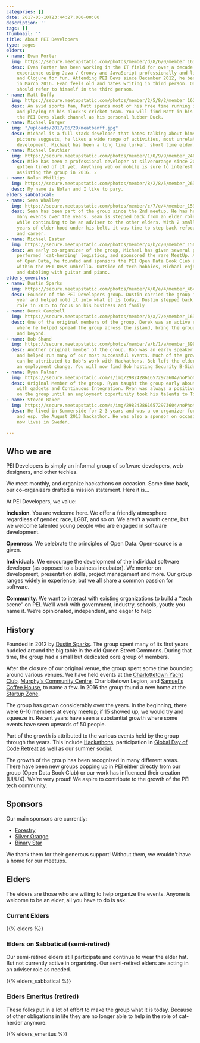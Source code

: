 ```yaml
---
categories: []
date: 2017-05-10T23:44:27.000+00:00
description: ''
tags: []
thumbnail: ''
title: About PEI Developers
type: pages
elders:
- name: Evan Porter
  img: https://secure.meetupstatic.com/photos/member/d/8/6/0/member_163435392.jpeg
  desc: Evan Porter has been working in the IT field for over a decade. He has extensive
    experience using Java / Groovy and JavaScript professionally and likes Python
    and Clojure for fun. Attending PEI Devs since December 2012, he became an Elder
    in March 2016. Evan feels old and hates writing in third person. Only Bob Dole
    should refer to himself in the third person.
- name: Matt Duffy
  img: https://secure.meetupstatic.com/photos/member/2/5/8/2/member_162429602.jpeg
  desc: An avid sports fan, Matt spends most of his free time running in marathons
    and playing on his block's cricket team. You will find Matt in his down time using
    the PEI Devs slack channel as his personal Rubber Duck.
- name: Michael Berger
  img: "/uploads/2017/06/29/meatbanff.jpg"
  desc: Michael is a full stack developer that hates talking about himself. As the
    picture suggests, he likes a wide range of activities, most unrelated to software
    development. Michael has been a long time lurker, short time elder.
- name: Michael Gauthier
  img: https://secure.meetupstatic.com/photos/member/1/0/9/9/member_246964249.jpeg
  desc: Mike has been a professional developer at silverorange since 2002 and hasn't
    gotten tired of it yet. Anything web or mobile is sure to interest Mike. He began
    assisting the group in 2016. ⚔
- name: Nolan Phillips
  img: https://secure.meetupstatic.com/photos/member/8/2/8/5/member_263913413.jpeg
  desc: My name is Nolan and I like to pary.
elders_sabbatical:
- name: Sean Whalley
  img: https://secure.meetupstatic.com/photos/member/c/7/e/4/member_159531172.jpeg
  desc: Sean has been part of the group since the 2nd meetup. He has helped organize
    many events over the years. Sean is stepped back from an elder role in early 2017
    while continuing to be an adviser to the other elders. With 2 small kids and 4
    years of elder-hood under his belt, it was time to step back refocus on family
    and career.
- name: Michael Easter
  img: https://secure.meetupstatic.com/photos/member/4/b/c/0/member_156379392.jpeg
  desc: An early co-organizer of the group, Michael has given several presentations,
    performed 'cat-herding' logistics, and sponsored the rare MeetUp. An advocate
    of Open Data, he founded and sponsors the PEI Open Data Book Club as a side-project
    within the PEI Devs umbrella. Outside of tech hobbies, Michael enjoys running
    and dabbling with guitar and piano.
elders_emeritus:
- name: Dustin Sparks
  img: https://secure.meetupstatic.com/photos/member/4/0/e/4/member_46456612.jpeg
  desc: Founder of the PEI Developers group. Dustin carried the group for the first
    year and helped mold it into what it is today. Dustin stepped back from a leadership
    role in 2015 to focus on his business and family
- name: Derek Campbell
  img: https://secure.meetupstatic.com/photos/member/b/a/7/e/member_163727742.jpeg
  desc: One of the original members of the group. Derek was an active elder in 2013-2015
    where he helped spread the group across the island, bring the group through Summerside
    and beyond.
- name: Bob Shand
  img: https://secure.meetupstatic.com/photos/member/a/b/1/a/member_89983802.jpeg
  desc: Another original member of the group. Bob was an early speaker at many events
    and helped run many of our most successful events. Much of the growth of the group
    can be attributed to Bob's work with Hackathons. Bob left the elder group after
    an employment change. You will now find Bob hosting Security B-Side conferences.
- name: Ryan Palmer
  img: https://secure.meetupstatic.com/s/img/2982428616572973604/noPhoto_80.gif
  desc: Original Member of the group. Ryan taught the group early about tinkering
    with gadgets and Continuous Integration. Ryan was always a positive influence
    on the group until an employment opportunity took his talents to Toronto.
- name: Steven Baker
  img: https://secure.meetupstatic.com/s/img/2982428616572973604/noPhoto_80.gif
  desc: He lived in Summerside for 2-3 years and was a co-organizer for some meetups
    and esp. the August 2013 hackathon. He was also a sponsor on occasion. Steven
    now lives in Sweden.

---
```

## Who we are

PEI Developers is simply an informal group of software developers, web designers, and other techies.

We meet monthly, and organize hackathons on occasion. Some time back, our co-organizers drafted a mission statement. Here it is…

At PEI Developers, we value:

**Inclusion**. You are welcome here. We offer a friendly atmosphere regardless of gender, race, LGBT, and so on. We aren’t a youth centre, but we welcome talented young people who are engaged in software development.

**Openness**. We celebrate the principles of Open Data. Open-source is a given.

**Individuals**. We encourage the development of the individual software developer (as opposed to a business incubator). We mentor on development, presentation skills, project management and more. Our group ranges widely in experience, but we all share a common passion for software.

**Community**.  We want to interact with existing organizations to build a “tech scene” on PEI. We’ll work with government, industry, schools, youth: you name it. We’re opinionated, independent, and eager to help

## History

Founded in 2012 by [Dustin Sparks](https://twitter.com/dustin_sparks). The group spent many of its first years huddled around the big table in the old Queen Street Commons. During that time, the group had a small but dedicated core group of members.

After the closure of our original venue, the group spent some time bouncing around various venues. We have held events at the [Charlottetown Yacht Club](http://www.cyc.pe.ca/), [Murphy's Community Centre](https://www.murphyscommunitycentre.com/), Charlottetown Legion, and [Samuel's Coffee House](https://samuelscoffeehouse.ca/), to name a few. In 2016 the group found a new home at the [Startup Zone](https://startupzone.ca/).

The group has grown considerably over the years. In the beginning, there were 6-10 members at every meetup; if 15 showed up, we would try and squeeze in. Recent years have seen a substantial growth where some events have seen upwards of 50 people.

Part of the growth is attributed to the various events held by the group through the years. This include [Hackathons](http://bit.ly/2sIZITO), participation in [Global Day of Code Retreat](http://bit.ly/2sIZITO) as well as our summer social.

The growth of the group has been recognized in many different areas. There have been new groups popping up in PEI either directly from our group (Open Data Book Club) or our work has influenced their creation (UI/UX). We're very proud! We aspire to contribute to the growth of the PEI tech community.

## Sponsors

Our main sponsors are currently:

* [Forestry](https://forestry.io)
* [Silver Orange](https://www.silverorange.com/)
* [Binary Star](http://www.binarystar.biz/)

We thank them for their generous support! Without them, we wouldn't have a home for our meetups.

## Elders

The elders are those who are willing to help organize the events. Anyone is welcome to be an elder, all you have to do is ask.

### Current Elders

{{% elders %}}

### Elders on Sabbatical (semi-retired)

Our semi-retired elders still participate and continue to wear the elder hat. But not currently active in organizing. Our semi-retired elders are acting in an adviser role as needed.

{{% elders_sabbatical %}}

### Elders Emeritus (retired)

These folks put in a lot of effort to make the group what it is today. Because of other obligations in life they are no longer able to help in the role of cat-herder anymore.

{{% elders_emeritus %}}